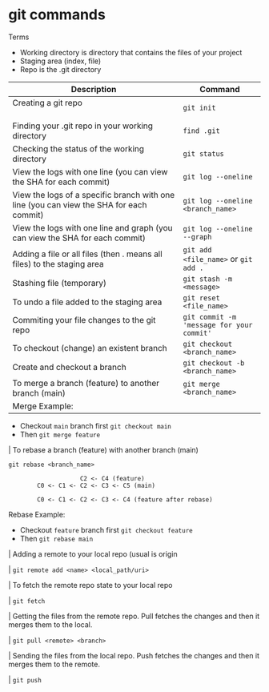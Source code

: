# git commands

Terms
- Working directory is directory that contains the files of your project
- Staging area (index, file)
- Repo is the .git directory

| Description                                                                                                  | Command                                                  |
| ------------------------------------------------------------------------------------------------------------ | -------------------------------------------------------- |
| Creating a git repo                                                                                          | ```git init```                                           |
| Finding your .git repo in your working directory                                                             | ```find .git```                                          |
| Checking the status of the working directory                                                                 | ```git status```                                         |
| View the logs with one line (you can view the SHA for each commit)                                           | ```git log --oneline```                                  |
| View the logs of a specific branch with one line (you can view the SHA for each commit)                      | ```git log --oneline <branch_name>```                    |
| View the logs with one line and graph (you can view the SHA for each commit)                                 | ```git log --oneline --graph```                          |
| Adding a file or all files (then . means all files) to the staging area                                      | ```git add <file_name>``` or ```git add .```             |
| Stashing file (temporary)                                                                                    | ```git stash -m <message>```                             |
| To undo a file added to the staging area                                                                     | ```git reset <file_name>```                              |
| Commiting your file changes to the git repo                                                                  | ```git commit -m 'message for your commit'```            |
| To checkout (change) an existent branch                                                                      | ```git checkout <branch_name>```                         |
| Create and checkout a branch                                                                                 | ```git checkout -b <branch_name>```                      |
| To merge a branch (feature) to another branch (main)                                                         | ```git merge <branch_name>```                            |
|                                                                                                                Merge Example:
 + Checkout `main` branch first ```git checkout main``` 
 + Then ```git merge feature```

| To rebase a branch (feature) with another branch (main)

```git rebase <branch_name>```

                        C2 <- C4 (feature)
            C0 <- C1 <- C2 <- C3 <- C5 (main)

            C0 <- C1 <- C2 <- C3 <- C4 (feature after rebase)

Rebase Example:
  + Checkout `feature` branch first ```git checkout feature```
  + Then ```git rebase main```

| Adding a remote to your local repo (usual <name> is origin

| ```git remote add <name> <local_path/uri>```

| To fetch the remote repo state to your local repo

| ```git fetch```

| Getting the files from the remote repo. Pull fetches the changes and then it merges them to the local.

| ```git pull <remote> <branch>```

| Sending the files from the local repo. Push fetches the changes and then it merges them to the remote.

| ```git push```





